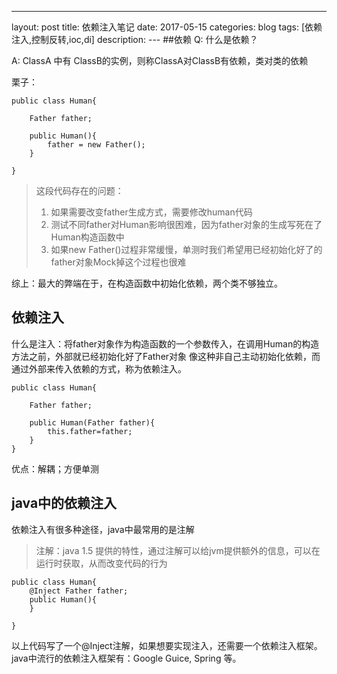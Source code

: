 ---
layout: post
title: 依赖注入笔记
date: 2017-05-15
categories: blog
tags: [依赖注入,控制反转,ioc,di]
description: 
---﻿
##依赖
Q: 什么是依赖？

A: ClassA 中有 ClassB的实例，则称ClassA对ClassB有依赖，类对类的依赖

栗子：

```
public class Human{

    Father father;

    public Human(){
        father = new Father();
    }

}
```

> 这段代码存在的问题：
> 1. 如果需要改变father生成方式，需要修改human代码
> 2. 测试不同father对Human影响很困难，因为father对象的生成写死在了Human构造函数中
> 3. 如果new Father()过程非常缓慢，单测时我们希望用已经初始化好了的father对象Mock掉这个过程也很难

综上：最大的弊端在于，在构造函数中初始化依赖，两个类不够独立。

## 依赖注入

什么是注入：将father对象作为构造函数的一个参数传入，在调用Human的构造方法之前，外部就已经初始化好了Father对象
像这种非自己主动初始化依赖，而通过外部来传入依赖的方式，称为依赖注入。

```
public class Human{

    Father father;

    public Human(Father father){
        this.father=father;
    }
}

```


优点：解耦；方便单测

## java中的依赖注入

依赖注入有很多种途径，java中最常用的是注解
> 注解：java 1.5 提供的特性，通过注解可以给jvm提供额外的信息，可以在运行时获取，从而改变代码的行为


```
public class Human{
    @Inject Father father;
    public Human(){
    }

}
```

以上代码写了一个@Inject注解，如果想要实现注入，还需要一个依赖注入框架。
java中流行的依赖注入框架有：Google Guice, Spring 等。